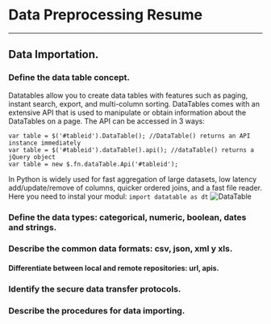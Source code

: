 # **Data Preprocessing Resume**
-------------------------------------------------------------------------------------------------------------------------
## Data Importation.
### Define the data table concept.        
Datatables allow you to create data tables with features such as paging, instant search, export, and multi-column sorting.
DataTables comes with an extensive API that is used to manipulate or obtain information about the DataTables on a page.
The API can be accessed in 3 ways:

```
var table = $('#tableid').DataTable(); //DataTable() returns an API instance immediately
var table = $('#tableid').dataTable().api(); //dataTable() returns a jQuery object
var table = new $.fn.dataTable.Api('#tableid');
```

In Python is widely used for fast aggregation of large datasets, low latency add/update/remove of columns, quicker ordered joins, and a fast file reader. Here you need to instal your modul:
```import datatable as dt```
![DataTable](https://miro.medium.com/max/1342/1*hgMH-aKTyU7UF43rf6n_Zg.png)

### Define the data types: categorical, numeric, boolean, dates and strings.

### Describe the common data formats: csv, json, xml y xls.

#### Differentiate between local and remote repositories: url, apis.

### Identify the secure data transfer protocols.

### Describe the procedures for data importing.

